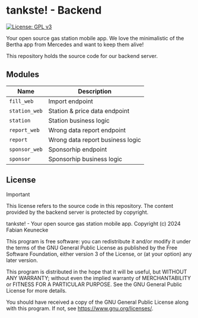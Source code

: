 tankste! - Backend
==================

[![License: GPL v3](https://img.shields.io/badge/License-GPLv3-blue.svg)](https://www.gnu.org/licenses/gpl-3.0)

Your open source gas station mobile app. We love the minimalistic of the Bertha app from Mercedes
and want to keep them alive! 

This repository holds the source code for our backend server.

## Modules ##

| Name          | Description                      |
| ------------- | -------------------------------- |
| `fill_web`    | Import endpoint                  |
| `station_web` | Station & price data endpoint    |
| `station`     | Station business logic           |
| `report_web`  | Wrong data report endpoint       |
| `report`      | Wrong data report business logic |
| `sponsor_web` | Sponsorhip endpoint              |
| `sponsor`     | Sponsorhip business logic        |

## License ##

> [!IMPORTANT]
> This license refers to the source code in this repository. The content provided by the backend server is protected by copyright.

tankste! - Your open source gas station mobile app.
Copyright (c) 2024 Fabian Keunecke

This program is free software: you can redistribute it and/or modify
it under the terms of the GNU General Public License as published by
the Free Software Foundation, either version 3 of the License, or
(at your option) any later version.

This program is distributed in the hope that it will be useful,
but WITHOUT ANY WARRANTY; without even the implied warranty of
MERCHANTABILITY or FITNESS FOR A PARTICULAR PURPOSE. See the
GNU General Public License for more details.

You should have received a copy of the GNU General Public License
along with this program. If not, see <https://www.gnu.org/licenses/>.

